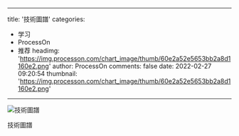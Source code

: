 
---
title: '技術圖譜'
categories: 
 - 学习
 - ProcessOn
 - 推荐
headimg: 'https://img.processon.com/chart_image/thumb/60e2a52e5653bb2a8d1160e2.png'
author: ProcessOn
comments: false
date: 2022-02-27 09:20:54
thumbnail: 'https://img.processon.com/chart_image/thumb/60e2a52e5653bb2a8d1160e2.png'
---

<div>   
<img class="thumb" alt="技術圖譜" src="https://img.processon.com/chart_image/thumb/60e2a52e5653bb2a8d1160e2.png" referrerpolicy="no-referrer">
<p>技術圖譜</p>  
</div>
            